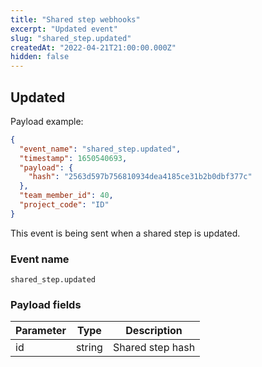 ```yaml
---
title: "Shared step webhooks"
excerpt: "Updated event"
slug: "shared_step.updated"
createdAt: "2022-04-21T21:00:00.000Z"
hidden: false
---
```


## Updated

Payload example:

```json
{
  "event_name": "shared_step.updated",
  "timestamp": 1650540693,
  "payload": {
    "hash": "2563d597b756810934dea4185ce31b2b0dbf377c"
  },
  "team_member_id": 40,
  "project_code": "ID"
}
```

This event is being sent when a shared step is updated.

### Event name

`shared_step.updated`

### Payload fields

| Parameter | Type   | Description      |
|-----------|--------|------------------|
| id        | string | Shared step hash |
